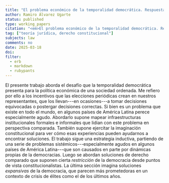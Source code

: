 ```yaml
---
title: "El problema económico de la temporalidad democrática. Respuestas institucionales"
author: Ramiro Álvarez Ugarte
status: published
type: working_papers
citation: "<em>El problema económico de la temporalidad democrática. Respuestas institucionales</em> (Working paper). Facultad de Derecho, Universidad de Buenos Aires, 18 de marzo de 2025."
tag: ["teoría jurídica, derecho constitucional"]
subjects: law
comments: no
date: 2025-03-18
doi: 
filter:
  - erb
  - markdown
  - rubypants
---
```


El presente trabajo aborda el desafío que la temporalidad democrática presenta para la política económica de una sociedad ordenada. Me refiero por ello a los incentivos que las elecciones periódicas crean en nuestros representantes, que los llevan---en ocasiones---a tomar decisiones equivocadas o postergar decisiones correctas. Si bien es un problema que existe en todo el mundo, en algunos países de América Latina perece especialmente agudo. Abordarlo supone mapear infraestructuras institucionales formales e informales que lidian con este problema en perspectiva comparada. También supone ejercitar la imaginación constitucional para ver cómo esas experiencias pueden ayudarnos a encontrar soluciones. El trabajo sigue una estrategia inductiva, partiendo de una serie de problemas sistémicos---especialmente agudos en algunos países de América Latina---que son causados en parte por dinámicas propias de la democracias. Luego se abordan soluciones de derecho comparado que suponen cierta *restricción* de la democracia desde puntos de vista constitucionalistas. La última sección imagina soluciones *expansivas* de la democracia, que parecen más prometedoras en un contexto de crisis de élites como el de los últimos años. 

